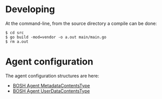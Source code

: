 # Developing

At the command-line, from the source directory a compile can be done:

```
$ cd src
$ go build -mod=vendor -o a.out main/main.go
$ rm a.out
```

# Agent configuration 

The agent configuration structures are here:

* [BOSH Agent MetadataContentsType](https://godoc.org/github.com/cloudfoundry/bosh-agent/infrastructure#MetadataContentsType)
* [BOSH Agent UserDataContentsType](https://godoc.org/github.com/cloudfoundry/bosh-agent/infrastructure#UserDataContentsType)
